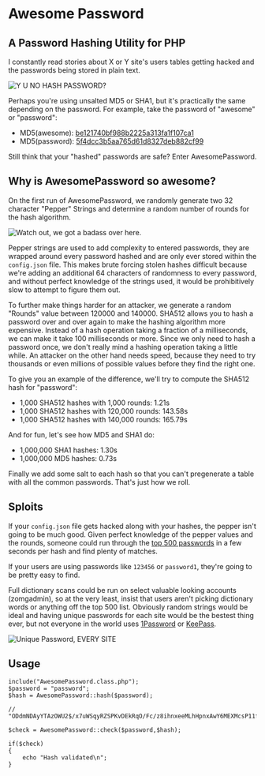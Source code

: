 # Awesome Password

## A Password Hashing Utility for PHP

I constantly read stories about X or Y site's users tables getting hacked and the passwords being stored in plain text.

![Y U NO HASH PASSWORD?](http://i.imgur.com/mucsL.jpg)

Perhaps you're using unsalted MD5 or SHA1, but it's practically the same depending on the password. For example, take the password of "awesome" or "password": 

- MD5(awesome): [be121740bf988b2225a313fa1f107ca1](http://www.md5-lookup.com/index.php?q=be121740bf988b2225a313fa1f107ca1)
- MD5(password): [5f4dcc3b5aa765d61d8327deb882cf99](http://www.md5-lookup.com/index.php?q=5f4dcc3b5aa765d61d8327deb882cf99)

Still think that your "hashed" passwords are safe? Enter AwesomePassword.

## Why is AwesomePassword so awesome?

On the first run of AwesomePassword, we randomly generate two 32 character "Pepper" Strings and determine a random number of rounds for the hash algorithm.

![Watch out, we got a badass over here.](http://i.imgur.com/IaZrb.jpg)

Pepper strings are used to add complexity to entered passwords, they are wrapped around every password hashed and are only ever stored within the `config.json` file. This makes brute forcing stolen hashes difficult because we're adding an additional 64 characters of randomness to every password, and without perfect knowledge of the strings used, it would be prohibitively slow to attempt to figure them out.

To further make things harder for an attacker, we generate a random "Rounds" value between 120000 and 140000. SHA512 allows you to hash a password over and over again to make the hashing algorithm more expensive. Instead of a hash operation taking a fraction of a milliseconds, we can make it take 100 milliseconds or more. Since we only need to hash a password once, we don't really mind a hashing operation taking a little while. An attacker on the other hand needs speed, because they need to try thousands or even millions of possible values before they find the right one.

To give you an example of the difference, we'll try to compute the SHA512 hash for "password":

- 1,000 SHA512 hashes with 1,000 rounds: 1.21s
- 1,000 SHA512 hashes with 120,000 rounds: 143.58s
- 1,000 SHA512 hashes with 140,000 rounds: 165.79s

And for fun, let's see how MD5 and SHA1 do:

- 1,000,000 SHA1 hashes: 1.30s
- 1,000,000 MD5 hashes: 0.73s

Finally we add some salt to each hash so that you can't pregenerate a table with all the common passwords. That's just how we roll.

## Sploits

If your `config.json` file gets hacked along with your hashes, the pepper isn't going to be much good. Given perfect knowledge of the pepper values and the rounds, someone could run through the [top 500 passwords](http://gregschoen.com/top500) in a few seconds per hash and find plenty of matches. 

If your users are using passwords like `123456` or `password1`, they're going to be pretty easy to find.

Full dictionary scans could be run on select valuable looking accounts (zomgadmin), so at the very least, insist that users aren't picking dictionary words or anything off the top 500 list. Obviously random strings would be ideal and having unique passwords for each site would be the bestest thing ever, but not everyone in the world uses [1Password](https://agilebits.com/onepassword) or [KeePass](http://keepass.info/).

![Unique Password, EVERY SITE](http://i.imgur.com/9kOuc.jpg)

## Usage

```
include("AwesomePassword.class.php");
$password = "password";
$hash = AwesomePassword::hash($password);

// "ODdmNDAyYTAzOWU2$/x7uWSqyRZSPKvDEkRqO/Fc/z8ihnxeeMLhHpnxAwY6MEXMcsP11fu3.Dtm/UIYuJyi8fYvTzMVtwEvyvSJzF/";

$check = AwesomePassword::check($password,$hash);

if($check)
{
	echo "Hash validated\n";
}
```
